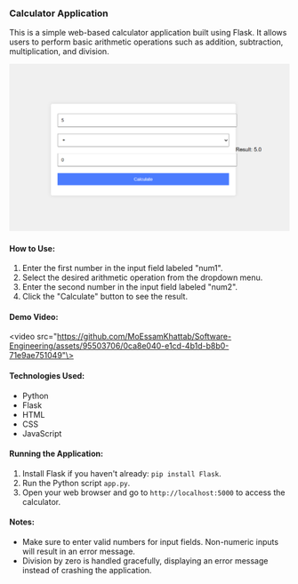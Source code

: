 ### Calculator Application

This is a simple web-based calculator application built using Flask. It allows users to perform basic arithmetic operations such as addition, subtraction, multiplication, and division.

![Calculator Interface](screenshot.png)

#### How to Use:
1. Enter the first number in the input field labeled "num1".
2. Select the desired arithmetic operation from the dropdown menu.
3. Enter the second number in the input field labeled "num2".
4. Click the "Calculate" button to see the result.

#### Demo Video:
<video src="https://github.com/MoEssamKhattab/Software-Engineering/assets/95503706/0ca8e040-e1cd-4b1d-b8b0-71e9ae751049"\>

#### Technologies Used:
- Python
- Flask
- HTML
- CSS
- JavaScript

#### Running the Application:
1. Install Flask if you haven't already: `pip install Flask`.
2. Run the Python script `app.py`.
3. Open your web browser and go to `http://localhost:5000` to access the calculator.

#### Notes:
- Make sure to enter valid numbers for input fields. Non-numeric inputs will result in an error message.
- Division by zero is handled gracefully, displaying an error message instead of crashing the application.